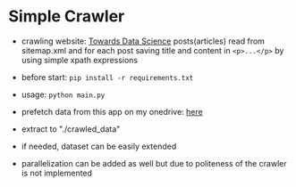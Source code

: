 # Simple Crawler
- crawling website: [Towards Data Science](https://towardsdatascience.com/) posts(articles) 
read from sitemap.xml and for each post saving title 
and content in `<p>...</p>` by using simple xpath expressions

- before start:
`pip install -r requirements.txt`
- usage: `python main.py`


- prefetch data from this app on my onedrive: [here](https://onedrive.live.com/?authkey=%21AEi6buOuVgTO4QE&id=8D9B8AAC1B2B5597%2185066&cid=8D9B8AAC1B2B5597)
- extract to "./crawled_data"
- if needed, dataset can be easily extended

- parallelization can be added as well but due to politeness of the crawler is not implemented


